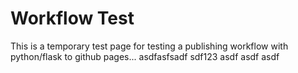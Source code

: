 # Workflow Test

This is a temporary test page for testing a publishing workflow with python/flask to github pages...
asdfasfsadf
sdf123
asdf
asdf
asdf
